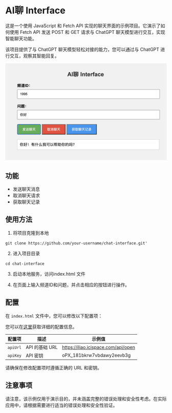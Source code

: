 # AI聊 Interface


这是一个使用 JavaScript 和 Fetch API 实现的聊天界面的示例项目。它演示了如何使用 Fetch API 发送 POST 和 GET 请求与 ChatGPT 聊天模型进行交互，实现智能聊天功能。

该项目提供了与 ChatGPT 聊天模型轻松对接的能力，您可以通过与 ChatGPT 进行交互，观察其智能回复。

![图片描述](./img/exa.jpg)
## 功能

- 发送聊天消息
- 取消聊天请求
- 获取聊天记录

## 使用方法

1. 将项目克隆到本地

```shell
git clone https://github.com/your-username/chat-interface.git'
```
2. 进入项目目录

```shell
cd chat-interface
```
3. 启动本地服务，访问index.html 文件

4. 在页面上输入频道ID和问题，并点击相应的按钮进行操作。

## 配置

在 `index.html` 文件中，您可以修改以下配置项：

您可以在[这里](https://iliao.icispace.com/developer)获取详细的配置信息。

| 配置项   | 描述           | 示例值                                          |
|----------|----------------|-------------------------------------------------|
| `apiUrl` | API 的基础 URL | https://iliao.icispace.com/api/open|
| `apiKey` | API 密钥      | oPX_181bkrw7vbdawy2eevb3g                        |

请确保在修改配置项时遵循正确的 URL 和密钥。

## 注意事项
请注意，该示例仅用于演示目的，并未涵盖完整的错误处理和安全性考虑。在实际应用中，请根据需要进行适当的错误处理和安全性验证。



